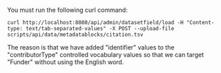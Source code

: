 You must run the following curl command:

`curl http://localhost:8080/api/admin/datasetfield/load -H "Content-type: text/tab-separated-values" -X POST --upload-file scripts/api/data/metadatablocks/citation.tsv`

The reason is that we have added "identifier" values to the "contributorType" controlled vocabulary values so that we can target "Funder" without using the English word.
